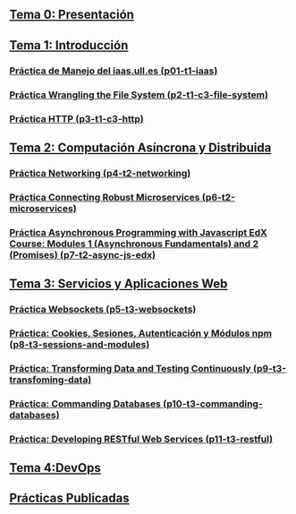 
## [Tema 0: Presentación](tema0-presentacion)


## [Tema 1: Introducción](tema1-introduccion/README.md)

### [Práctica de Manejo del iaas.ull.es (p01-t1-iaas)](tema1-introduccion/practicas/p01-t1-iaas/README.md)

### [Práctica Wrangling the File System (p2-t1-c3-file-system)](tema1-introduccion/practicas/p2-t1-c3-file-system/README.md)

### [Práctica HTTP (p3-t1-c3-http)](tema1-introduccion/practicas/p3-t1-c3-http/README.md)


## [Tema 2: Computación Asíncrona y Distribuida](tema2-async/)

### [Práctica Networking (p4-t2-networking)](tema2-async/practicas/p4-t2-networking)

### [Práctica Connecting Robust Microservices (p6-t2-microservices)](tema2-async/practicas/p6-t2-microservices)

### [Práctica Asynchronous Programming with Javascript EdX Course: Modules 1 (Asynchronous Fundamentals) and 2 (Promises) (p7-t2-async-js-edx)](tema2-async/practicas/p7-t2-async-js-edx)

## [Tema 3: Servicios y Aplicaciones Web](tema3-web/)

### [Práctica Websockets (p5-t3-websockets)](tema3-web/practicas/p5-t3-websockets)

### [Práctica: Cookies, Sesiones, Autenticación y Módulos npm (p8-t3-sessions-and-modules)](tema3-web/practicas/p8-t3-sessions-and-modules)

### [Práctica: Transforming Data and Testing Continuously (p9-t3-transfoming-data)](tema3-web/practicas/p9-t3-transforming-data/)

### [Práctica: Commanding Databases (p10-t3-commanding-databases)](tema3-web/practicas/p10-t3-commanding-databases)

### [Práctica: Developing RESTful Web Services (p11-t3-restful)](tema3-web/practicas/p11-t3-restful)

## [Tema 4:DevOps](tema4-devops/)

## [Prácticas Publicadas](practicas)

<!--
## [TFA: Creating a Beautiful User Experience](tema3-web/practicas/p12-tfa-user-experience)
### [Descripción del TFA (p12-tfa-user-experience)](tema3-web/practicas/p12-tfa-user-experience)
-->
